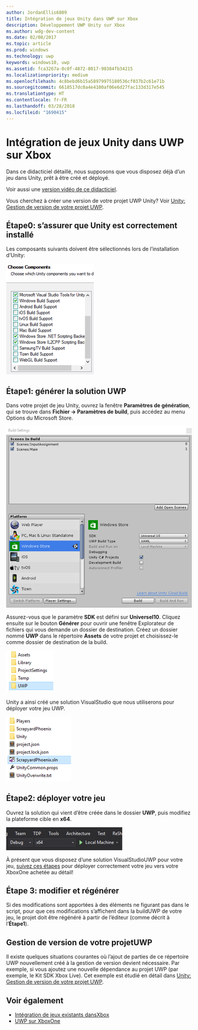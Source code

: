```yaml
---
author: JordanEllis6809
title: Intégration de jeux Unity dans UWP sur Xbox
description: Développement UWP Unity sur Xbox
ms.author: wdg-dev-content
ms.date: 02/08/2017
ms.topic: article
ms.prod: windows
ms.technology: uwp
keywords: windows10, uwp
ms.assetid: fca3267a-0c0f-4872-8017-90384fb34215
ms.localizationpriority: medium
ms.openlocfilehash: 4c8bebd6b15a58979975180536cf037b2c61e71b
ms.sourcegitcommit: 6618517dc0a4e4100af06e6d27fac133d317e545
ms.translationtype: HT
ms.contentlocale: fr-FR
ms.lasthandoff: 03/28/2018
ms.locfileid: "1690415"
---
```

# <a name="bringing-unity-games-to-uwp-on-xbox"></a>Intégration de jeux Unity dans UWP sur Xbox


Dans ce didacticiel détaillé, nous supposons que vous disposez déjà d’un jeu dans Unity, prêt à être créé et déployé.

Voir aussi une [version vidéo de ce didacticiel](https://www.youtube.com/watch?v=f0Ptvw7k-CE).

Vous cherchez à créer une version de votre projet UWP Unity? Voir [Unity: Gestion de version de votre projet UWP](development-lanes-unity-versioning.md).

## <a name="step-0-ensure-unity-is-installed-correctly"></a>Étape0: s’assurer que Unity est correctement installé

Les composants suivants doivent être sélectionnés lors de l’installation d’Unity:

![Composants d’installation Unity](images/unity-install-components.png)

## <a name="step-1-building-the-uwp-solution"></a>Étape1: générer la solution UWP

Dans votre projet de jeu Unity, ouvrez la fenêtre **Paramètres de génération**, qui se trouve dans **Fichier -&gt; Paramètres de build**, puis accédez au menu Options du Microsoft Store.

![Fenêtre Paramètres de build](images/build-settings.png)

Assurez-vous que le paramètre **SDK** est défini sur **Universel10**. Cliquez ensuite sur le bouton **Générer** pour ouvrir une fenêtre Explorateur de fichiers qui vous demande un dossier de destination. Créez un dossier nommé **UWP** dans le répertoire **Assets** de votre projet et choisissez-le comme dossier de destination de la build.

![Dossier de destination de la build](images/build-destination.png)

Unity a ainsi créé une solution VisualStudio que nous utiliserons pour déployer votre jeu UWP.

![Solution Visual Studio UWP](images/uwp-vs-solution.png)

## <a name="step-2-deploying-your-game"></a>Étape2: déployer votre jeu

Ouvrez la solution qui vient d’être créée dans le dossier **UWP**, puis modifiez la plateforme cible en **x64**.

![Plateforme de génération x64](images/x64-build-platform.png)

À présent que vous disposez d’une solution VisualStudioUWP pour votre jeu, [suivez ces étapes](getting-started.md) pour déployer correctement votre jeu vers votre XboxOne achetée au détail!

## <a name="step-3-modify-and-rebuild"></a>Étape 3: modifier et régénérer

Si des modifications sont apportées à des éléments ne figurant pas dans le script, pour que ces modifications s’affichent dans la buildUWP de votre jeu, le projet doit être régénéré à partir de l’éditeur (comme décrit à l’__Étape1__).

## <a name="versioning-your-uwp-project"></a>Gestion de version de votre projetUWP

Il existe quelques situations courantes où l’ajout de parties de ce répertoire UWP nouvellement créé à la gestion de version devient nécessaire. Par exemple, si vous ajoutez une nouvelle dépendance au projet UWP (par exemple, le Kit SDK Xbox Live).  Cet exemple est étudié en détail dans [Unity: Gestion de version de votre projet UWP](development-lanes-unity-versioning.md).

## <a name="see-also"></a>Voir également
- [Intégration de jeux existants dansXbox](development-lanes-landing.md)
- [UWP sur XboxOne](index.md)
